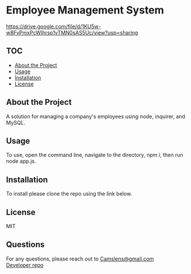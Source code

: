 # Employee Management System 
https://drive.google.com/file/d/1KU5w-w8FvPmxPcWIhrsp1vTMN0sAS5Uc/view?usp=sharing
 ## TOC
- [About the Project](#About-the-Project)
- [Usage](#Usage)
- [Installation](#Installation)
- [License](#License) 
## About the Project  
A solution for managing a company's employees using node, inquirer, and MySQL.
## Usage  
To use, open the command line, navigate to the directory, npm i, then run node app.js.   
## Installation  
To install please clone the repo using the link below.  
## License
MIT
## Questions
For any questions, please reach out to <Camslens@gmail.com>  
[Developer repo](http://github.com/Chickey49)